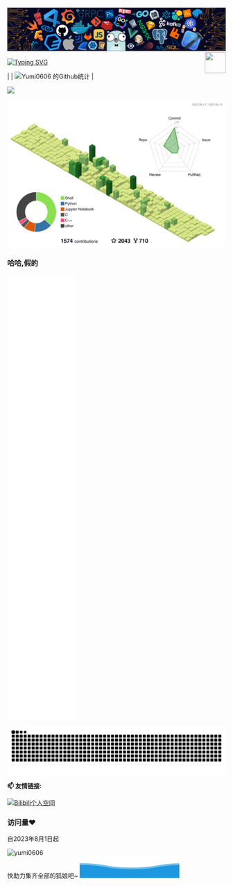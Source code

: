
<!--   my-icons --
<p align="center">
    <a href="https://github.com/Yumi0606/Yumi0606"><img src="https://img.shields.io/badge/status-updating-brightgreen.svg"></a>
    <a href="https://github.com/python/cpython"><img src="https://img.shields.io/badge/Python-3.10-FF1493.svg"></a>
    <a href="https://github.com/Yumi0606/Yumi0606/graphs/contributors"><img src="https://img.shields.io/github/contributors/Yumi0606/Yumi0606?color=blue"></a>
    <a href="https://github.com/Yumi0606/Yumi0606/stargazers"><img src="https://img.shields.io/github/stars/Yumi0606/Yumi0606.svg?logo=github"></a>
    <a href="https://github.com/Yumi0606/Yumi0606/network/members"><img src="https://img.shields.io/github/forks/Yumi0606/Yumi0606.svg?color=blue&logo=github"></a>
    <img src="https://visitor-badge.laobi.icu/badge?page_id=Yumi0606.Yumi0606" alt="visitors"/>   
</p>

<!--   my-header-img -->
![](./src/header_.png)
<a href="https://www.python.org/"><img src="https://upload.wikimedia.org/wikipedia/commons/c/c3/Python-logo-notext.svg" align="right" height="48" width="48" ></a>


<!--   my-ticker -->    
[![Typing SVG](https://readme-typing-svg.herokuapp.com?color=%2336BCF7&center=true&vCenter=true&width=600&lines=Hi+there+👋,+I+am+Yumi;+Welcome+to+My+Profile!;Over+4+days+of+programming+experience;Always+learning+new+things+;Machine+learning+enthusiast+;MAA+member(claimed))](https://git.io/typing-svg)


<!--   my-kaggle     
### My achievements on [kaggle](https://www.kaggle.com/andrej0marinchenko):

![competition_light](https://road-to-kaggle-grandmaster.vercel.app/api/badges/andrej0marinchenko/competition/light)
![dataset](https://road-to-kaggle-grandmaster.vercel.app/api/badges/andrej0marinchenko/dataset/light)
![notebook](https://road-to-kaggle-grandmaster.vercel.app/api/badges/andrej0marinchenko/notebook/light)
![discussion](https://road-to-kaggle-grandmaster.vercel.app/api/badges/andrej0marinchenko/discussion/light)
-->


<!--   my-skils 

| Property                                        | Data                                                                                                                                 ----------------------------------------------------------|
| **Language / IDE**                              | ![Python Badge](https://img.shields.io/badge/-Python-3776AB?style=flat&logo=Python&logoColor=white) ![Pycharm Badge](https://img.shields.io/badge/-Pycharm-3776AB?style=flat&logo=Pycharm&logoColor=white) ![Python Badge](https://img.shields.io/badge/-Django-3776AB?style=flat&logo=Django&logoColor=white)                                                                                                                                                                                                            |
| **Domain Knownledge**                           | [![Machine Learning Badge](https://img.shields.io/badge/-Machine%20Learning-01D277?style=flat&logoColor=white)](https://github.com/Yumi0606/Yumi0606) [![Computer Science Development Badge](https://img.shields.io/badge/-Computer%20Science-FAB040?style=flat&logoColor=white)](https://github.com/search?q=user%3AYumi0606&type=Repositories) [![Electrical Engineering Development Badge](https://img.shields.io/badge/-Electrical%20Engineering-4C8CBF?style=flat&logoColor=white)](https://github.com/search?q=user%3AYumi0606&type=Repositories) [![Software Development Badge](https://img.shields.io/badge/-Software%20Development-FF6600?style=flat&logoColor=white)](https://github.com/search?q=user%3AYumi0606&type=Repositories)                                                                                                                                                                                                                                                                                                               |
| **CI / CD**                                     | [![Markdown Badge](https://img.shields.io/badge/-Markdown-2088FF?style=flat&logo=Markdown&logoColor=white)](https://github.com/Yumi0606/Yumi0606) [![Github Badge](https://img.shields.io/badge/-Github%20-2088FF?style=flat&logo=Github&logoColor=white)](https://github.com/Yumi0606/Yumi0606) [![Github Actions Badge](https://img.shields.io/badge/-Git%20-2088FF?style=flat&logo=Git&logoColor=white)](https://github.com/Yumi0606/Yumi0606)                                                                                                                                                                                                                                                                                                                                                       |
| **Databases**                                   | <img alt="MySQL" src="https://camo.githubusercontent.com/e863bc79abf7a53150665ce9eb1a93f4fb6183af46bc3fb345ee5562736eb23c/68747470733a2f2f696d672e736869656c64732e696f2f62616467652f4d7953514c2d2532333030662e7376673f6c6f676f3d6d7973716c266c6f676f436f6c6f723d7768697465" data-canonical-src="https://img.shields.io/badge/MySQL-%2300f.svg?logo=mysql&amp;logoColor=white" style="max-width: 100%;"> <img src="https://camo.githubusercontent.com/c44ec7dbcddd4dea22204197ce11e45bea3ef03ff97e45294bf66ea793527706/68747470733a2f2f696d672e736869656c64732e696f2f62616467652f2d53514c2d626c61636b3f7374796c653d666c61742d737175617265266c6f676f3d706f737467726573716c266c6f676f436f6c6f723d626c7565" alt="SQL" data-canonical-src="https://img.shields.io/badge/-SQL-black?style=flat-square&amp;logo=postgresql&amp;logoColor=blue" style="max-width: 100%;">                                                                                                                                                                                                                                                                                                     |
| **OS**                                          | <a target="_blank" rel="noopener noreferrer" href="https://camo.githubusercontent.com/b44114213a5a462903bd69611bb6846f1dc41fe6f3230bd37c67c3d4eb65f08c/68747470733a2f2f696d672e736869656c64732e696f2f62616467652f2d57696e646f77732d626c61636b3f7374796c653d666c61742d737175617265266c6f676f3d77696e646f7773266c6f676f436f6c6f723d626c7565"><img src="https://camo.githubusercontent.com/b44114213a5a462903bd69611bb6846f1dc41fe6f3230bd37c67c3d4eb65f08c/68747470733a2f2f696d672e736869656c64732e696f2f62616467652f2d57696e646f77732d626c61636b3f7374796c653d666c61742d737175617265266c6f676f3d77696e646f7773266c6f676f436f6c6f723d626c7565" alt="Windows" data-canonical-src="https://img.shields.io/badge/-Windows-black?style=flat-square&amp;logo=windows&amp;logoColor=blue" style="max-width: 100%;"></a> <a target="_blank" rel="noopener noreferrer" href="https://camo.githubusercontent.com/9c4bc049e33f41f122342a1714ccf872c34098a9f2c593c33c2322cf0129fa04/68747470733a2f2f696d672e736869656c64732e696f2f62616467652f2d5562756e74752d626c61636b3f7374796c653d666c61742d737175617265266c6f676f3d7562756e7475"><img src="https://camo.githubusercontent.com/9c4bc049e33f41f122342a1714ccf872c34098a9f2c593c33c2322cf0129fa04/68747470733a2f2f696d672e736869656c64732e696f2f62616467652f2d5562756e74752d626c61636b3f7374796c653d666c61742d737175617265266c6f676f3d7562756e7475" alt="Ubuntu" data-canonical-src="https://img.shields.io/badge/-Ubuntu-black?style=flat-square&amp;logo=ubuntu" style="max-width: 100%;"></a>                                                                                                                                                                                                                                                                           |
| **Tools & Platform**                            | ![Google Colab](https://img.shields.io/badge/Colab-F9AB00?style=for-the-badge&logo=googlecolab&color=525252) ![OpenCV](https://img.shields.io/badge/OpenCV-27338e?style=for-the-badge&logo=OpenCV&logoColor=white) ![HTML5](https://img.shields.io/badge/HTML5-E34F26?style=for-the-badge&logo=html5&logoColor=white) ![CSS3](https://img.shields.io/badge/CSS3-1572B6?style=for-the-badge&logo=css3&logoColor=white)                                                                                                                                                                                                                                                                                                                                                                                      
<!--   GitHub stats graph 
### 📈 GitHub Activity Graph:
-->
<!-- [![Yumi0606's github activity graph](https://github-readme-activity-graph.cyclic.app/graph?username=Yumi0606&theme=github-compact)](https://github.com/Yumi0606/github-readme-activity-graph) 
![Yumi0606's github activity graph](https://raw.githubusercontent.com/Yumi0606/Yumi0606/output/github-contribution-grid-snake.svg)-->
|
| ![Yumi0606 的Github统计](https://github-readme-stats.vercel.app/api?username=Yumi0606&show_icons=true&theme=radical&include_all_commits=true) |

<!--   橙火 -->
<img src="https://github-readme-streak-stats.herokuapp.com/?user=Yumi0606"></img>

<!--   profile-模拟3D活动图 -->
![](./profile-3d-contrib/profile-green-animate.svg)
### 哈哈,假的
<!--   profile-模拟svg文件2 -->
![](./github-metrics.svg)


<!--   grid-snake -->
![](https://github.com/BEPB/BEPb/blob/output/github-contribution-grid-snake.svg)

<!--   skyline
<a href="https://skyline.github.com/BEPb/2022"><img src="./assets/2022.gif" alt="" width="auto" height="auto" /></a>
 -->

<!--  2d history skills 
<img src="https://cr-skills-chart-widget.azurewebsites.net/api/api?username=Yumi0606" width="auto"></img>
-->
**📫 友情链接:**

<a href="https://space.bilibili.com/24053930?spm_id_from=333.1007.0.0" alt="Connect on Bilibili"> <img src="https://i0.hdslb.com/bfs/activity-plat/static/20220518/49ddaeaba3a23f61a6d2695de40d45f0/2nqyzFm9He.jpeg" alt="Bilibili个人空间" width="30px" height="30px"/> </a>
</p>

### 访问量:heart:
自2023年8月1日起

![yumi0606](https://count.getloli.com/get/@yumi0606)
</br>
快助力集齐全部的狐娘吧~
![](assets/Bottom_down.svg)